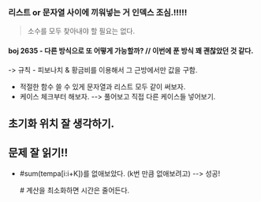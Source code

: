 ### 리스트 or 문자열 사이에 끼워넣는 거 인덱스 조심.!!!!!



> 소수를 모두 찾아내야 할 필요는 없다.





#### boj 2635 - 다른 방식으로 또 어떻게 가능할까? // 이번에 푼 방식 꽤 괜찮았던 것 같다.

-> 규칙 - 피보나치 & 황금비를 이용해서 그 근방에서만 값을 구함.



* 적절한 함수 쓸 수 있게 문자열과 리스트 모두 같이 써보자.
* 케이스 체크부터 해보자.
  --> 풀어보고 직접 다른 케이스들 넣어보기.



## 초기화 위치 잘 생각하기.

## 문제 잘 읽기!!



* #sum(tempa[i:i+K])를 없애보았다. (k번 만큼 없애보려고) --> 성공!

  \# 계산을 최소화하면 시간은 줄어든다.